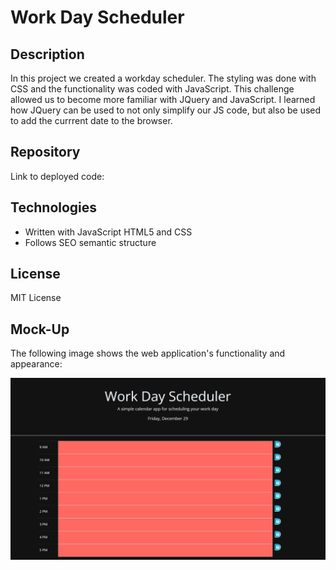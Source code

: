 # Work Day Scheduler

## Description

In this project we created a workday scheduler. The styling was done with CSS and the functionality was coded with JavaScript. This challenge allowed us to become more familiar with JQuery and JavaScript. I learned how JQuery can be used to not only simplify our JS code, but also be used to add the currrent date to the browser.

## Repository

Link to deployed code: 

## Technologies

- Written with JavaScript HTML5 and CSS
- Follows SEO semantic structure

## License

MIT License

## Mock-Up

The following image shows the web application's functionality and appearance:

![This webpage includes the scheduler.](./assets/images/Scheduler.png)

